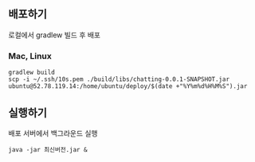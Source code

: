 ## 배포하기
로컬에서 gradlew 빌드 후 배포

### Mac, Linux
```
gradlew build
scp -i ~/.ssh/10s.pem ./build/libs/chatting-0.0.1-SNAPSHOT.jar ubuntu@52.78.119.14:/home/ubuntu/deploy/$(date +"%Y%m%d%H%M%S").jar
```

## 실행하기
배포 서버에서 백그라운드 실행
```
java -jar 최신버전.jar &
```